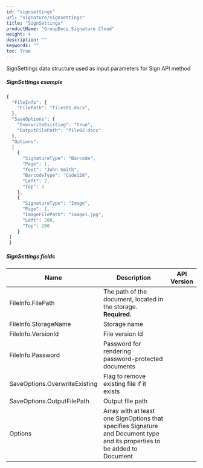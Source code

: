 ```yaml
---
id: "signsettings"
url: "signature/signsettings"
title: "SignSettings"
productName: "GroupDocs.Signature Cloud"
weight: 4
description: ""
keywords: ""
toc: True
---
```


SignSettings data structure used as input parameters for Sign API method

##### SignSettings example

```javascript
{
  "FileInfo": {
    "FilePath": "files01.docx",
  },
  "SaveOptions": {
    "OverwriteExisting": "true",
    "OutputFilePath": "file02.docx"
  },
  "Options":
  [
    {
      "SignatureType": "Barcode",
      "Page": 1,
      "Text": "John Smith",
      "BarcodeType": "Code128",
      "Left": 2,
      "Top": 2
    },
    {
      "SignatureType": "Image",
      "Page": 1,
      "ImageFilePath": "image1.jpg",
      "Left": 200,
      "Top": 200
    }
 ]
 }

```

##### SignSettings fields

|Name|Description|API Version
|---|---|---
|FileInfo.FilePath|The path of the document, located in the storage. **Required.**|
|FileInfo.StorageName|Storage name|
|FileInfo.VersionId|File version Id|
|FileInfo.Password|Password for rendering password-protected documents|
|SaveOptions.OverwriteExisting|Flag to remove existing file if it exists|
|SaveOptions.OutputFilePath|Output flle path|
|Options|Array with at least one SignOptions that specifies Signature and Document type and its properties to be added to Document
